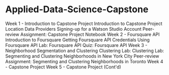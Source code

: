 # Applied-Data-Science-Capstone
Week 1 - Introduction to Capstone Project Introduction to Capstone Project Location Data Providers Signing-up for a Watson Studio Account Peer-review Assignment: Capstone Project Notebook 
Week 2 - Foursquare API Introduction to Foursquare Getting Foursquare API Credentials Using Foursquare API Lab: Foursquare API Quiz: Foursquare API 
Week 3 - Neighborhood Segmentation and Clustering Clustering Lab: Clustering Lab: Segmenting and Clustering Neighborhoods in New York City Peer-review Assignment: Segmenting and Clustering Neighborhoods in Toronto 
Week 4 - Capstone Project 
Week 5 - Capstone Project (Cont'd)
